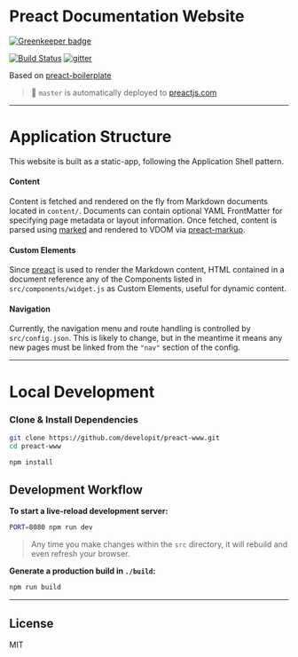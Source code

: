 # Preact Documentation Website

[![Greenkeeper badge](https://badges.greenkeeper.io/Download/preact-www.svg)](https://greenkeeper.io/)

[![Build Status](https://travis-ci.org/developit/preact-www.svg?branch=master)](https://travis-ci.org/developit/preact-www)
[![gitter](https://badges.gitter.im/Join%20Chat.svg)](https://gitter.im/developit/preact)

Based on [preact-boilerplate](https://github.com/developit/preact-boilerplate)

> :rocket: `master` is automatically deployed to [preactjs.com](https://preactjs.com)


---


# Application Structure

This website is built as a static-app, following the Application Shell pattern.


#### Content

Content is fetched and rendered on the fly from Markdown documents located in `content/`.
Documents can contain optional YAML FrontMatter for specifying page metadata or layout information.
Once fetched, content is parsed using [marked] and rendered to VDOM via [preact-markup].

#### Custom Elements

Since [preact] is used to render the Markdown content, HTML contained in a document reference any of the Components listed in `src/components/widget.js` as Custom Elements, useful for dynamic content.

#### Navigation

Currently, the navigation menu and route handling is controlled by `src/config.json`.
This is likely to change, but in the meantime it means any new pages must be linked from the `"nav"` section of the config.


---


# Local Development

### Clone & Install Dependencies

```sh
git clone https://github.com/developit/preact-www.git
cd preact-www

npm install
```


## Development Workflow

**To start a live-reload development server:**

```sh
PORT=8080 npm run dev
```

> Any time you make changes within the `src` directory, it will rebuild and even refresh your browser.


**Generate a production build in `./build`:**

```sh
npm run build
```


---


## License

MIT


[marked]: https://github.com/chjj/marked
[preact]: https://github.com/developit/preact
[preact-markup]: https://github.com/developit/preact-markup

